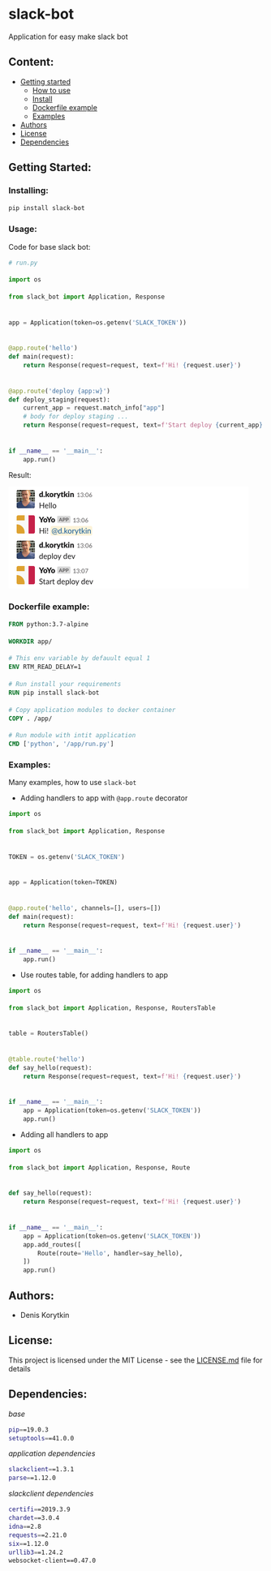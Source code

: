 
# slack-bot
Application for easy make slack bot

## Content:
  - [Getting started](#getting-started)
    - [How to use](#usage)
    - [Install](#installing)
    - [Dockerfile example](#dockerfile-example)
    - [Examples](#examples)
  - [Authors](#authors)
  - [License](#license)
  - [Dependencies](#dependencies)


## Getting Started:

### Installing:

```bash
pip install slack-bot
```

### Usage:

Code for base slack bot:

```python
# run.py

import os

from slack_bot import Application, Response


app = Application(token=os.getenv('SLACK_TOKEN'))


@app.route('hello')
def main(request):
    return Response(request=request, text=f'Hi! {request.user}')


@app.route('deploy {app:w}')
def deploy_staging(request):
    current_app = request.match_info["app"]
    # body for deploy staging ...
    return Response(request=request, text=f'Start deploy {current_app}')


if __name__ == '__main__':
    app.run()
```
Result:

![chat example](./chat_example.png)

### Dockerfile example:

```dockerfile
FROM python:3.7-alpine

WORKDIR app/

# This env variable by defauult equal 1
ENV RTM_READ_DELAY=1

# Run install your requirements
RUN pip install slack-bot

# Copy application modules to docker container
COPY . /app/

# Run module with intit application
CMD ['python', '/app/run.py']
```

### Examples:
Many examples, how to use `slack-bot` 


- Adding handlers to app with `@app.route` decorator

```python
import os

from slack_bot import Application, Response


TOKEN = os.getenv('SLACK_TOKEN')


app = Application(token=TOKEN)


@app.route('hello', channels=[], users=[])
def main(request):
    return Response(request=request, text=f'Hi! {request.user}')


if __name__ == '__main__':
    app.run()
``` 

- Use routes table, for adding handlers to app

```python
import os

from slack_bot import Application, Response, RoutersTable


table = RoutersTable()


@table.route('hello')
def say_hello(request):
    return Response(request=request, text=f'Hi! {request.user}')


if __name__ == '__main__':
    app = Application(token=os.getenv('SLACK_TOKEN'))
    app.run()

``` 

- Adding all handlers to app

```python
import os

from slack_bot import Application, Response, Route


def say_hello(request):
    return Response(request=request, text=f'Hi! {request.user}')


if __name__ == '__main__':
    app = Application(token=os.getenv('SLACK_TOKEN'))
    app.add_routes([
        Route(route='Hello', handler=say_hello),
    ])
    app.run()
``` 

## Authors:

 - Denis Korytkin

## License:

This project is licensed under the MIT License - see the [LICENSE.md](LICENSE.md) file for details


## Dependencies:

*base*

```bash
pip==19.0.3
setuptools==41.0.0
```

*application dependencies*

```bash
slackclient==1.3.1
parse==1.12.0
```

*slackclient dependencies*

```bash
certifi==2019.3.9
chardet==3.0.4
idna==2.8
requests==2.21.0
six==1.12.0
urllib3==1.24.2
websocket-client==0.47.0
```
